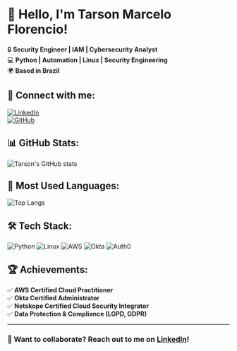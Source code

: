# 👋 Hello, I'm Tarson Marcelo Florencio!

🔒 **Security Engineer | IAM | Cybersecurity Analyst**  
💻 **Python | Automation | Linux | Security Engineering**  
🌍 **Based in Brazil**  

## 🔗 Connect with me:
[![LinkedIn](https://img.shields.io/badge/LinkedIn-Profile-blue?logo=linkedin)](https://www.linkedin.com/in/tarsonmarceloflorencio)  
[![GitHub](https://img.shields.io/badge/GitHub-Profile-black?logo=github)](https://github.com/florenciotarson)

## 📊 GitHub Stats:
![Tarson's GitHub stats](https://github-readme-stats.vercel.app/api?username=florenciotarson&show_icons=true&theme=dark)

## 🚀 Most Used Languages:
![Top Langs](https://github-readme-stats.vercel.app/api/top-langs/?username=florenciotarson&layout=compact&theme=dark)

## 🛠 Tech Stack:
![Python](https://img.shields.io/badge/Python-3776AB?style=flat&logo=python&logoColor=white)
![Linux](https://img.shields.io/badge/Linux-FCC624?style=flat&logo=linux&logoColor=black)
![AWS](https://img.shields.io/badge/AWS-232F3E?style=flat&logo=amazon-aws&logoColor=white)
![Okta](https://img.shields.io/badge/Okta-0073EC?style=flat&logo=okta&logoColor=white)
![Auth0](https://img.shields.io/badge/Auth0-EB5424?style=flat&logo=auth0&logoColor=white)

## 🏆 Achievements:
✅ **AWS Certified Cloud Practitioner**  
✅ **Okta Certified Administrator**  
✅ **Netskope Certified Cloud Security Integrator**  
✅ **Data Protection & Compliance (LGPD, GDPR)**  

---

### 🚀 Want to collaborate? Reach out to me on [LinkedIn](https://www.linkedin.com/in/tarsonmarceloflorencio)!
